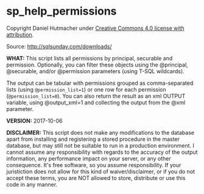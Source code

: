 # sp_help_permissions

Copyright Daniel Hutmacher under [Creative Commons 4.0 license with attribution](http://creativecommons.org/licenses/by/4.0/).

Source: http://sqlsunday.com/downloads/

**WHAT:** This script lists all permissions by principal, securable and permission.
Optionally, you can filter these objects using the @principal, @securable,
and/or @permission parameters (using T-SQL wildcards).

The output can be tabular with permissions grouped as comma-separated lists
(using `@permission_list=1`) or one row for each permission (`@permission_list=0`).
You can also return the result as an xml OUTPUT variable, using @output_xml=1
and collecting the output from the @xml parameter.

**VERSION:** 2017-10-06

**DISCLAIMER:** This script does not make any modifications to the database
            apart from installing and registering a stored procedure
        in the master database, but may still not be suitable to run in
        a production environment. I cannot assume any responsibility
        with regards to the accuracy of the output information, any
        performance impact on your server, or any other consequence.
        It's free software, so you assume responsibility.
        If your juristiction does not allow for this kind of
        waiver/disclaimer, or if you do not accept these terms, you are
	    NOT allowed to store, distribute or use this code in any manner.
